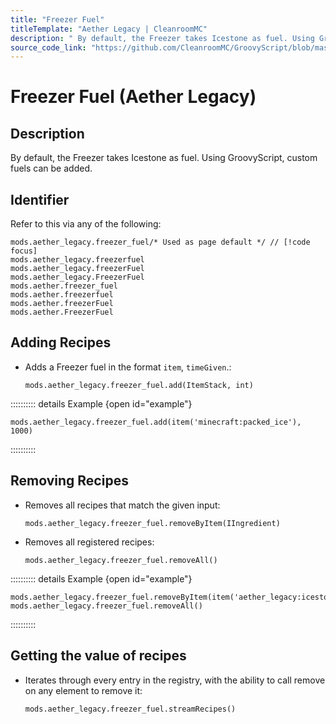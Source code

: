 ```yaml
---
title: "Freezer Fuel"
titleTemplate: "Aether Legacy | CleanroomMC"
description: " By default, the Freezer takes Icestone as fuel. Using GroovyScript, custom fuels can be added."
source_code_link: "https://github.com/CleanroomMC/GroovyScript/blob/master/src/main/java/com/cleanroommc/groovyscript/compat/mods/aetherlegacy/FreezerFuel.java"
---
```


# Freezer Fuel (Aether Legacy)

## Description

 By default, the Freezer takes Icestone as fuel. Using GroovyScript, custom fuels can be added.

## Identifier

Refer to this via any of the following:

```groovy:no-line-numbers {1}
mods.aether_legacy.freezer_fuel/* Used as page default */ // [!code focus]
mods.aether_legacy.freezerfuel
mods.aether_legacy.freezerFuel
mods.aether_legacy.FreezerFuel
mods.aether.freezer_fuel
mods.aether.freezerfuel
mods.aether.freezerFuel
mods.aether.FreezerFuel
```


## Adding Recipes

- Adds a Freezer fuel in the format `item`, `timeGiven`.:

    ```groovy:no-line-numbers
    mods.aether_legacy.freezer_fuel.add(ItemStack, int)
    ```

:::::::::: details Example {open id="example"}
```groovy:no-line-numbers
mods.aether_legacy.freezer_fuel.add(item('minecraft:packed_ice'), 1000)
```

::::::::::

## Removing Recipes

- Removes all recipes that match the given input:

    ```groovy:no-line-numbers
    mods.aether_legacy.freezer_fuel.removeByItem(IIngredient)
    ```

- Removes all registered recipes:

    ```groovy:no-line-numbers
    mods.aether_legacy.freezer_fuel.removeAll()
    ```

:::::::::: details Example {open id="example"}
```groovy:no-line-numbers
mods.aether_legacy.freezer_fuel.removeByItem(item('aether_legacy:icestone'))
mods.aether_legacy.freezer_fuel.removeAll()
```

::::::::::

## Getting the value of recipes

- Iterates through every entry in the registry, with the ability to call remove on any element to remove it:

    ```groovy:no-line-numbers
    mods.aether_legacy.freezer_fuel.streamRecipes()
    ```
